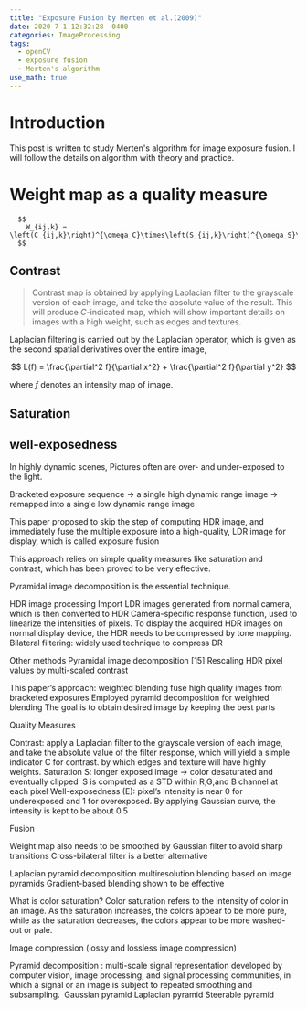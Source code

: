 ```yaml
---
title: "Exposure Fusion by Merten et al.(2009)"
date: 2020-7-1 12:32:28 -0400
categories: ImageProcessing
tags:
  - openCV 
  - exposure fusion
  - Merten's algorithm
use_math: true
---
```


# Introduction  

  This post is written to study Merten's algorithm for image exposure fusion. I will follow the details on algorithm with theory and practice.
  
  
# Weight map as a quality measure 
```
  $$
    W_{ij,k} = \left(C_{ij,k}\right)^{\omega_C}\times\left(S_{ij,k}\right)^{\omega_S}\times\left(E_{ij,k}\right)^{\omega_E}
  $$
```
## Contrast 
    
  > Contrast map is obtained by applying Laplacian filter to the grayscale version of each image, and take the absolute value of the result. This will produce $C$-indicated map, which will show important details on images with a high weight, such as edges and textures. 
   
   Laplacian filtering is carried out by the Laplacian operator, which is given as the second spatial derivatives over the entire image, 
   
   $$
      L(f)  = \frac{\partial^2 f}{\partial x^2} + \frac{\partial^2 f}{\partial y^2}
   $$ 
   
   where $f$ denotes an intensity map of image. 
   
  
## Saturation 
  
  
## well-exposedness
  
  
  

In highly dynamic scenes, 
Pictures often are over- and under-exposed to the light. 

Bracketed exposure sequence -> a single high dynamic range image 
-> remapped into a single low dynamic range image 

This paper proposed to skip the step of computing HDR image, and immediately fuse the multiple exposure into a high-quality, LDR image for display, which is called exposure fusion

This approach relies on simple quality measures like saturation and contrast, which has  been proved to be very effective. 

Pyramidal image decomposition is the essential technique. 


HDR image processing 
Import LDR images generated from normal camera, which is then converted to HDR 
Camera-specific response function, used to linearize the intensities of pixels. 
To display the acquired HDR images on normal display device, the HDR needs to be compressed by tone mapping. 
Bilateral filtering: widely used technique to compress DR  

Other methods
Pyramidal image decomposition [15]
Rescaling HDR pixel values by multi-scaled contrast 

This paper’s approach: weighted blending 
fuse high quality images from bracketed exposures
Employed pyramid decomposition for weighted blending
The goal is to obtain desired image by keeping the best parts


Quality Measures 

Contrast: apply a Laplacian filter to the grayscale version of each image, and take the absolute value of the filter response, which will yield a simple indicator C for contrast. by which edges and texture will have highly weights.
Saturation S: longer exposed image -> color desaturated and eventually clipped  S is computed as a STD within R,G,and B channel at each pixel 
Well-exposedness (E): pixel’s intensity is near 0 for underexposed and 1 for overexposed. By applying Gaussian curve, the intensity is kept to be about 0.5




Fusion 

Weight map also needs to be smoothed by Gaussian filter to avoid sharp transitions 
Cross-bilateral filter is a better alternative 

Laplacian pyramid decomposition 
multiresolution blending based on image pyramids 
Gradient-based blending shown to be effective 


What is color saturation? Color saturation refers to the intensity of color in an image. As the saturation increases, the colors appear to be more pure, while as the saturation decreases, the colors appear to be more washed-out or pale. 

Image compression 
(lossy and lossless image compression)

Pyramid decomposition : multi-scale signal representation developed by computer vision, image processing, and signal processing communities, in which a signal or an image  is subject to repeated smoothing and subsampling. 
Gaussian pyramid 
Laplacian pyramid 
Steerable pyramid 
